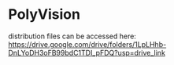 # PolyVision
 
distribution files can be accessed here: https://drive.google.com/drive/folders/1LpLHhb-DnLYoDH3oFB99bdC1TDI_pFDQ?usp=drive_link

